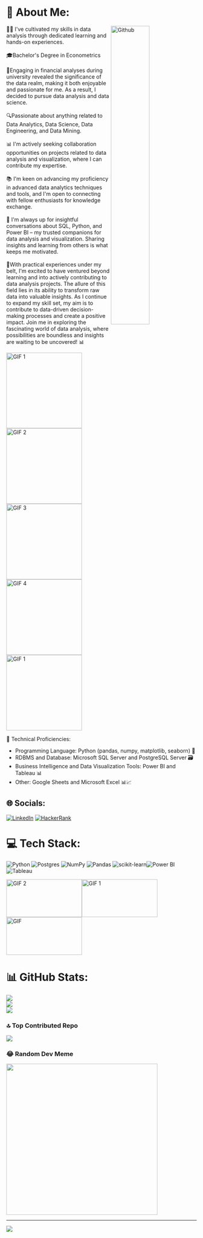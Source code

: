 # 🌟 About Me:

<img width="45%" align="right" alt="Github" src="https://media1.giphy.com/media/qgQUggAC3Pfv687qPC/200.webp?cid=ecf05e47kmfmekblwxo3coao1mx13fdilika1s910pe6zg5c&ep=v1_gifs_search&rid=200.webp&ct=g" />


👩‍💻 I've cultivated my skills in data analysis through dedicated learning and hands-on experiences.<br><br>🎓Bachelor's Degree in Econometrics<br><br>🔗Engaging in financial analyses during university revealed the significance of the data realm, making it both enjoyable and passionate for me. As a result, I decided to pursue data analysis and data science.<br><br>🔍Passionate about anything related to Data Analytics, Data Science, Data Engineering, and Data Mining.<br><br>📊 I'm actively seeking collaboration opportunities on projects related to data analysis and visualization, where I can contribute my expertise.<br><br>📚 I'm keen on advancing my proficiency in advanced data analytics techniques and tools, and I'm open to connecting with fellow enthusiasts for knowledge exchange.<br><br>🤝 I'm always up for insightful conversations about SQL, Python, and Power BI – my trusted companions for data analysis and visualization. Sharing insights and learning from others is what keeps me motivated.<br><br>🚀With practical experiences under my belt, I'm excited to have ventured beyond learning and into actively contributing to data analysis projects. The allure of this field lies in its ability to transform raw data into valuable insights. As I continue to expand my skill set, my aim is to contribute to data-driven decision-making processes and create a positive impact. Join me in exploring the fascinating world of data analysis, where possibilities are boundless and insights are waiting to be uncovered! 📊


<img src="https://media0.giphy.com/media/3osxYc2axjCJNsCXyE/giphy.gif" alt="GIF 1" width="200" height="200"><img src="https://media3.giphy.com/media/26tn33aiTi1jkl6H6/200w.webp" alt="GIF 2" width="200" height="200"><img src="https://media1.giphy.com/media/3oKIPEqDGUULpEU0aQ/200.webp" alt="GIF 3" width="200" height="200"><img src="https://media1.giphy.com/media/JWuBH9rCO2uZuHBFpm/giphy.gif" alt="GIF 4" width="200" height="200"><img src="https://media4.giphy.com/media/iYTXFJofI7I987H92k/200w.webp?cid=ecf05e47u0hk789j5r6ivm5h9m6ljgepc8polm6by9uwd9xg&ep=v1_gifs_search&rid=200w.webp&ct=g" alt="GIF 1" width="200" height="200">

🔧 Technical Proficiencies:
- Programming Language: Python (pandas, numpy, matplotlib, seaborn) 🐍
- RDBMS and Database: Microsoft SQL Server and PostgreSQL Server 🗃️
- Business Intelligence and Data Visualization Tools: Power BI and Tableau 📊
- Other: Google Sheets and Microsoft Excel 📊📈

## 🌐 Socials:
[![LinkedIn](https://img.shields.io/badge/LinkedIn-%230077B5.svg?logo=linkedin&logoColor=white)](https://www.linkedin.com/in/murat-t%C3%BCkel-a81814242/)
[![HackerRank](https://img.shields.io/badge/HackerRank-%2300C853.svg?logo=hackerrank&logoColor=white)](https://www.hackerrank.com/muratukel)

# 💻 Tech Stack:
![Python](https://img.shields.io/badge/python-3670A0?style=for-the-badge&logo=python&logoColor=ffdd54) ![Postgres](https://img.shields.io/badge/postgres-%23316192.svg?style=for-the-badge&logo=postgresql&logoColor=white) ![NumPy](https://img.shields.io/badge/numpy-%23013243.svg?style=for-the-badge&logo=numpy&logoColor=white) ![Pandas](https://img.shields.io/badge/pandas-%23150458.svg?style=for-the-badge&logo=pandas&logoColor=white) ![scikit-learn](https://img.shields.io/badge/scikit--learn-%23F7931E.svg?style=for-the-badge&logo=scikit-learn&logoColor=white)![Power BI](https://img.shields.io/badge/Power_BI-%23F2C811.svg?style=for-the-badge&logo=powerbi&logoColor=white)![Tableau](https://img.shields.io/badge/Tableau-%23000000.svg?style=for-the-badge&logo=tableau&logoColor=white)


<img src="https://media3.giphy.com/media/coxQHKASG60HrHtvkt/200w.webp?cid=ecf05e47zoz9j8gr9rcrqykohuy5tu7vnfht4o6wihwv28y2&ep=v1_gifs_search&rid=200w.webp&ct=g" alt="GIF 2" width="200" height="100"><img src="https://media1.giphy.com/media/vISmwpBJUNYzukTnVx/200w.webp?cid=ecf05e47kmfmekblwxo3coao1mx13fdilika1s910pe6zg5c&ep=v1_gifs_search&rid=200w.webp&ct=g" alt="GIF 1" width="200" height="100"><img src="https://media1.giphy.com/media/l46Cy1rHbQ92uuLXa/200.webp?cid=ecf05e47flha9jr46hbgfsx7mipfem5sn1cbv7zaz7giopy4&ep=v1_gifs_search&rid=200.webp&ct=g" alt="GIF" width="200" height="100">







# 📊 GitHub Stats:
![](https://github-readme-stats.vercel.app/api?username=muratukel&theme=dark&hide_border=false&include_all_commits=false&count_private=false)<br/>
![](https://github-readme-streak-stats.herokuapp.com/?user=muratukel&theme=dark&hide_border=false)<br/>
![](https://github-readme-stats.vercel.app/api/top-langs/?username=muratukel&theme=dark&hide_border=false&include_all_commits=false&count_private=false&layout=compact)

### 🔝 Top Contributed Repo
![](https://github-contributor-stats.vercel.app/api?username=muratukel&limit=5&theme=dark&combine_all_yearly_contributions=true)

### 😂 Random Dev Meme
<img src='https://randommeme-five.vercel.app/' style="height: 400px;"/>

---
[![](https://visitcount.itsvg.in/api?id=muratukel&icon=0&color=0)](https://visitcount.itsvg.in)

<!-- Proudly created with GPRM ( https://gprm.itsvg.in ) -->

